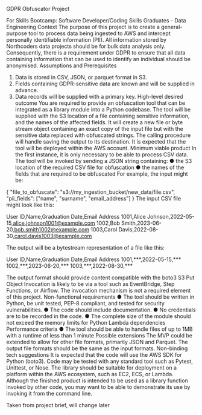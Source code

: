 GDPR Obfuscator Project

For Skills Bootcamp: Software Developer/Coding Skills Graduates - Data Engineering
Context
The purpose of this project is to create a general-purpose tool to process data
being ingested to AWS and intercept personally identifiable information (PII). All
information stored by Northcoders data projects should be for bulk data analysis
only. Consequently, there is a requirement under GDPR to ensure that all data
containing information that can be used to identify an individual should be
anonymised.
Assumptions and Prerequisites
1. Data is stored in CSV, JSON, or parquet format in S3.
2. Fields containing GDPR-sensitive data are known and will be supplied in
advance.
3. Data records will be supplied with a primary key.
High-level desired outcome
You are required to provide an obfuscation tool that can be integrated as a library
module into a Python codebase.
The tool will be supplied with the S3 location of a file containing sensitive
information, and the names of the affected fields. It will create a new file or byte
stream object containing an exact copy of the input file but with the sensitive
data replaced with obfuscated strings. The calling procedure will handle saving
the output to its destination. It is expected that the tool will be deployed within
the AWS account.
Minimum viable product
In the first instance, it is only necessary to be able to process CSV data.
The tool will be invoked by sending a JSON string containing:
● the S3 location of the required CSV file for obfuscation
● the names of the fields that are required to be obfuscated
For example, the input might be:

{
    "file_to_obfuscate": "s3://my_ingestion_bucket/new_data/file.csv",
    "pii_fields": ["name", "surname", "email_address"]
}
The input CSV file might look like this:

User ID,Name,Graduation Date,Email Address
1001,Alice Johnson,2022-05-15,alice.johnson1001@example.com
1002,Bob Smith,2023-06-20,bob.smith1002@example.com
1003,Carol Davis,2022-08-30,carol.davis1003@example.com

The output will be a bytestream representation of a file like this:

User ID,Name,Graduation Date,Email Address
1001,\*\*\*,2022-05-15,\*\*\*
1002,\*\*\*,2023-06-20,\*\*\*
1003,\*\*\*,2022-08-30,\*\*\*


The output format should provide content compatible with the boto3 S3 Put
Object
Invocation is likely to be via a tool such as EventBridge, Step Functions, or Airflow.
The invocation mechanism is not a required element of this project.
Non-functional requirements
● The tool should be written in Python, be unit tested, PEP-8 compliant, and
tested for security vulnerabilities.
● The code should include documentation.
● No credentials are to be recorded in the code.
● The complete size of the module should not exceed the memory limits for
Python Lambda dependencies
Performance criteria
● The tool should be able to handle files of up to 1MB with a runtime of less
than 1 minute
Possible extensions
The MVP could be extended to allow for other file formats, primarily JSON and
Parquet. The output file formats should be the same as the input formats.
Non-binding tech suggestions
It is expected that the code will use the AWS SDK for Python (boto3). Code may be
tested with any standard tool such as Pytest, Unittest, or Nose.
The library should be suitable for deployment on a platform within the AWS
ecosystem, such as EC2, ECS, or Lambda.
Although the finished product is intended to be used as a library function invoked
by other code, you may want to be able to demonstrate its use by invoking it from
the command line.

Taken from project brief, will change later